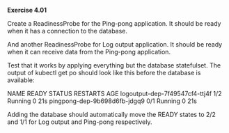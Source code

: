 **Exercise 4.01**

 Create a ReadinessProbe for the Ping-pong application. It should be ready when it has a connection to the database.

And another ReadinessProbe for Log output application. It should be ready when it can receive data from the Ping-pong application.

Test that it works by applying everything but the database statefulset. The output of kubectl get po should look like this before the database is available:

NAME                             READY   STATUS    RESTARTS   AGE
logoutput-dep-7f49547cf4-ttj4f   1/2     Running   0          21s
pingpong-dep-9b698d6fb-jdgq9     0/1     Running   0          21s

Adding the database should automatically move the READY states to 2/2 and 1/1 for Log output and Ping-pong respectively.